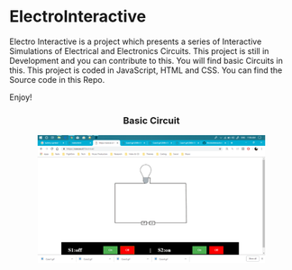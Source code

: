 # ElectroInteractive

Electro Interactive is a project which presents a series of Interactive Simulations of Electrical and Electronics Circuits. This project is still in Development and you can contribute to this. You will find basic Circuits in this. This project is coded in JavaScript, HTML and CSS. You can find the Source code in this Repo.

Enjoy!

<div href="http://soecse.cf/Electrical" align="center">
  <h3> Basic Circuit </h3>
  <img width="80%" src="Electrical/Demo.png"> </img>
</div>
